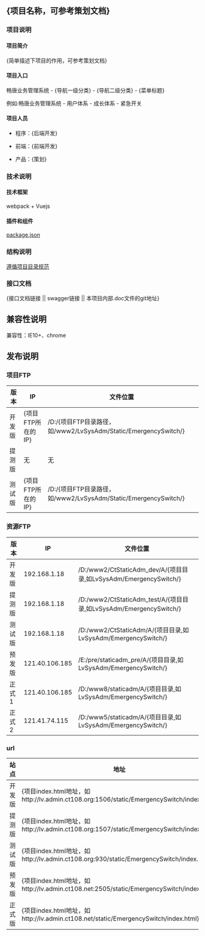 ## {项目名称，可参考策划文档}

### 项目说明

#### 项目简介

{简单描述下项目的作用，可参考策划文档}

#### 项目入口

畅唐业务管理系统 - {导航一级分类} - {导航二级分类} - {菜单标题}

例如:畅唐业务管理系统 - 用户体系 - 成长体系 - 紧急开关

#### 项目人员

* 程序：{后端开发}

* 前端：{前端开发}

* 产品：{策划}

### 技术说明

#### 技术框架

webpack + Vuejs

#### 插件和组件

[package.json]({该项目master分支中的package.json文件链接})

### 结构说明

[遵循项目目录规范](http://192.168.1.26:8080/doku.php?id=home:huangxj:admsys:projectrule:vuejsdirectory)

### 接口文档

{接口文档链接 || swagger链接 || 本项目内部.doc文件的git地址}

## 兼容性说明

兼容性：IE10+、chrome

## 发布说明

### 项目FTP

版本 | IP | 文件位置
--- | --- | ---
开发版 | {项目FTP所在的IP} | /D:/{项目FTP目录路径，如/www2/LvSysAdm/Static/EmergencySwitch/}
提测版 |   无 |  无
测试版 |  {项目FTP所在的IP} | /D:/{项目FTP目录路径，如/www2/LvSysAdm/Static/EmergencySwitch/}

### 资源FTP

版本 |   IP | 文件位置
--- | --- | ---
开发版 | 192.168.1.18 | /D:/www2/CtStaticAdm_dev/A/{项目目录,如LvSysAdm/EmergencySwitch/}
提测版 | 192.168.1.18 | /D:/www2/CtStaticAdm_test/A/{项目目录,如LvSysAdm/EmergencySwitch/}
测试版 | 192.168.1.18 | /D:/www2/CtStaticAdm/A/{项目目录,如LvSysAdm/EmergencySwitch/}
预发版 | 121.40.106.185 | /E:/pre/staticadm_pre/A/{项目目录,如LvSysAdm/EmergencySwitch/}
正式1 |  121.40.106.185 | /D:/www8/staticadm/A/{项目目录,如LvSysAdm/EmergencySwitch/}
正式2 |  121.41.74.115 |  /D:/www5/staticadm/A/{项目目录,如LvSysAdm/EmergencySwitch/}

### url

站点 | 地址
--- | ---
开发版 | {项目index.html地址，如http://lv.admin.ct108.org:1506/static/EmergencySwitch/index.html}
提测版 | {项目index.html地址，如http://lv.admin.ct108.org:1507/static/EmergencySwitch/index.html}
测试版 | {项目index.html地址，如http://lv.admin.ct108.org:930/static/EmergencySwitch/index.html}
预发版 | {项目index.html地址，如http://lv.admin.ct108.net:2505/static/EmergencySwitch/index.html}
正式版 | {项目index.html地址，如http://lv.admin.ct108.net/static/EmergencySwitch/index.html}
